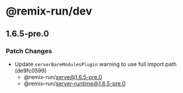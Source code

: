 # @remix-run/dev

## 1.6.5-pre.0

### Patch Changes

- Update `serverBareModulesPlugin` warning to use full import path (de9fc0599)
  - @remix-run/serve@1.6.5-pre.0
  - @remix-run/server-runtime@1.6.5-pre.0
